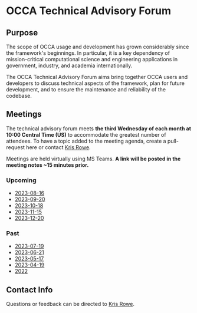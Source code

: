 # OCCA Technical Advisory Forum

## Purpose

The scope of OCCA usage and development has grown considerably since the framework's beginnings. In particular, it is a key dependency of mission-critical computational science and engineering applications in government, industry, and academia internationally. 

The OCCA Technical Advisory Forum aims bring together OCCA users and developers to discuss technical aspects of the framework, plan for future development, and to ensure the maintenance and reliability of the codebase.

## Meetings

The technical advisory forum meets **the third Wednesday of each month at 10:00 Central Time (US)** to accommodate the greatest number of attendees. To have a topic added to the meeting agenda, create a pull-request here or contact [Kris Rowe](mailto:kris.rowe@anl.gov).

Meetings are held virtually using MS Teams. **A link will be posted in the meeting notes ~15 minutes prior.**

### Upcoming

- [2023-08-16](meeting-notes/2023-08-16.md)
- [2023-09-20](meeting-notes/2023-09-20.md)
- [2023-10-18](meeting-notes/2023-10-18.md)
- [2023-11-15](meeting-notes/2023-11-15.md)
- [2023-12-20](meeting-notes/2023-12-20.md)

### Past

- [2023-07-19](meeting-notes/2023-07-19.md)
- [2023-06-21](meeting-notes/2023-06-21.md)
- [2023-05-17](meeting-notes/2023-05-17.md)
- [2023-04-19](meeting-notes/2023-04-19.md)
- [2022](meeting-notes/2022)

## Contact Info

Questions or feedback can be directed to [Kris Rowe](mailto:kris.rowe@anl.gov).
